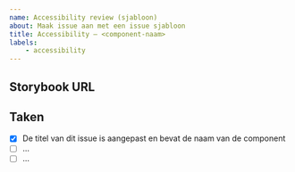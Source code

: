 ```yaml
---
name: Accessibility review (sjabloon)
about: Maak issue aan met een issue sjabloon
title: Accessibility ― <component-naam>
labels:
    - accessibility
---
```


## Storybook URL

[<component-name>](<url>)

## Taken

- [x] De titel van dit issue is aangepast en bevat de naam van de component
- [ ] ...
- [ ] ...
